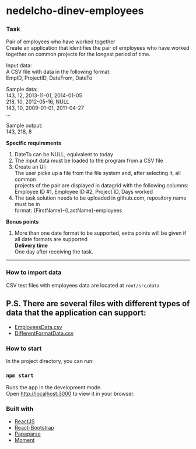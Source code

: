 
# nedelcho-dinev-employees

### Task

Pair of employees who have worked together<br/>
Create an application that identifies the pair of employees who have worked<br/>
together on common projects for the longest period of time.

Input data:<br/>
 A CSV file with data in the following format:<br/>
 EmpID, ProjectID, DateFrom, DateTo
 
Sample data:<br/>
143, 12, 2013-11-01, 2014-01-05<br/>
218, 10, 2012-05-16, NULL<br/>
143, 10, 2009-01-01, 2011-04-27<br/>
...

Sample output:<br/>
 143, 218, 8
 
<b>Specific requirements</b>

1) DateTo can be NULL, equivalent to today<br/>
2) The input data must be loaded to the program from a CSV file<br/>
3) Create an UI:<br/>
The user picks up a file from the file system and, after selecting it, all common<br/>
projects of the pair are displayed in datagrid with the following columns:<br/>
Employee ID #1, Employee ID #2, Project ID, Days worked<br/>
4) The task solution needs to be uploaded in github.com, repository name must be in<br/>
format: {FirstName}-{LastName}-employees

<b>Bonus points</b><br/>
1) More than one date format to be supported, extra points will be given if all date formats
are supported<br/>
<b>Delivery time</b><br/>
 One day after receiving the task.
 
 <hr/>

### How to import data

CSV test files with employees data are located at `root/src/data`

## P.S. There are several files with different types of data that the application can support:
- [EmployeesData.csv](https://github.com/NedDinev/nedelcho-dinev-employees/blob/main/src/data/EmployeesData.csv)
- [DifferentFormatData.csv](https://github.com/NedDinev/nedelcho-dinev-employees/blob/main/src/data/DifferentFormatData.csv)

### How to start

In the project directory, you can run:

### `npm start`

Runs the app in the development mode.\
Open [http://localhost:3000](http://localhost:3000) to view it in your browser.


### Built with

- [ReactJS](https://www.npmjs.com/package/react)
- [React-Bootstrap](https://www.npmjs.com/package/react-bootstrap)
- [Papaparse](https://www.npmjs.com/package/papaparse)
- [Moment](https://www.npmjs.com/package/moment)
